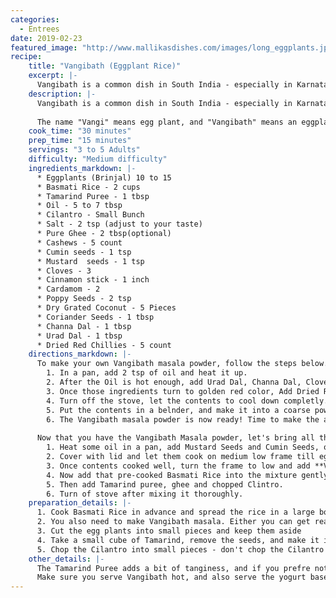 ```yaml
--- 
categories: 
  - Entrees
date: 2019-02-23
featured_image: "http://www.mallikasdishes.com/images/long_eggplants.jpg"
recipe:
    title: "Vangibath (Eggplant Rice)"
    excerpt: |-
      Vangibath is a common dish in South India - especially in Karnataka. It is made of eggplants, a bunch of spices and rice.
    description: |-
      Vangibath is a common dish in South India - especially in Karnataka. It is made of eggplants, a bunch of spices and rice. If you are in a mood for another rice based dish, you are in for a treat. The spices/masala adds wonderful texture and taste to this dish, and you definitely want to serve some sort of Yogurt based dish (Raita) along with this.
  
      The name "Vangi" means egg plant, and "Vangibath" means an eggplant mixed in with rice. There are other famous rice based dishes in Karnataka, like **Bisi Belebath**, which we will cover in the future.
    cook_time: "30 minutes"
    prep_time: "15 minutes"
    servings: "3 to 5 Adults"
    difficulty: "Medium difficulty"
    ingredients_markdown: |-
      * Eggplants (Brinjal) 10 to 15
      * Basmati Rice - 2 cups
      * Tamarind Puree - 1 tbsp
      * Oil - 5 to 7 tbsp
      * Cilantro - Small Bunch
      * Salt - 2 tsp (adjust to your taste)
      * Pure Ghee - 2 tbsp(optional)
      * Cashews - 5 count
      * Cumin seeds - 1 tsp
      * Mustard  seeds - 1 tsp
      * Cloves - 3
      * Cinnamon stick - 1 inch
      * Cardamom - 2
      * Poppy Seeds - 2 tsp
      * Dry Grated Coconut - 5 Pieces
      * Coriander Seeds - 1 tbsp
      * Channa Dal - 1 tbsp
      * Urad Dal - 1 tbsp
      * Dried Red Chillies - 5 count
    directions_markdown: |-
      To make your own Vangibath masala powder, follow the steps below. You can make Vangibath masala powder and re-use it at a later time! The powder can last for a month or two without losing its flavor or smell as long as you store it in an air-tight container.
        1. In a pan, add 2 tsp of oil and heat it up.
        2. After the Oil is hot enough, add Urad Dal, Channa Dal, Cloves, Cinnamon, Cordamom, Poppy seeds and fry them.
        3. Once those ingredients turn to golden red color, Add Dried Red Chillies, Dry Grated Coconut, Coriander Seeds and fry 1 or 2 minutes.
        4. Turn off the stove, let the contents to cool down completly.
        5. Put the contents in a belnder, and make it into a coarse powder/mixture
        6. The Vangibath masala powder is now ready! Time to make the actual Vangibath now...
      
      Now that you have the Vangibath Masala powder, let's bring all the ingredients together to make the final dish. It is recommended you take a large pan as you are going to be adding all the ingredients including cooked Basmati Rice. The bigger the pan you have, the better and easier to mix the contents. 
        1. Heat some oil in a pan, add Mustard Seeds and Cumin Seeds, once it starts to sputter, add Eggplant pieces, Salt, and Turmeric and mix well with spatula.
        2. Cover with lid and let them cook on medium low frame till eggplant pieces are nice and tender.
        3. Once contents cooked well, turn the frame to low and add **Vangibath Masala** powder. Mix well and cook for few more minutes without closing lid.
        4. Now add that pre-cooked Basmati Rice into the mixture gently.
        5. Then add Tamarind puree, ghee and chopped Clintro. 
        6. Turn of stove after mixing it thoroughly.
    preparation_details: |-
      1. Cook Basmati Rice in advance and spread the rice in a large bowl, let it dry.
      2. You also need to make Vangibath masala. Either you can get readymade masala powder from the store, or make your own. I'll show you how to make your own masala.
      3. Cut the egg plants into small pieces and keep them aside
      4. Take a small cube of Tamarind, remove the seeds, and make it into a puree by blending it in a mixture by adding a little bit of water. 
      5. Chop the Cilantro into small pieces - don't chop the Cilantro into extremely small pieces - you want to be able to feel the cilantro in the dish!
    other_details: |-
      The Tamarind Puree adds a bit of tanginess, and if you prefre not to have that extremely slight tanginess or sourness, you can skip adding Tamarind puree.
      Make sure you serve Vangibath hot, and also serve the yogurt based side-dish, Raita! 
---
```

